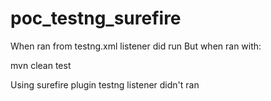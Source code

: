 # poc_testng_surefire
When ran from testng.xml listener did run
But when ran with:

mvn clean test 

Using surefire plugin testng listener didn't ran
